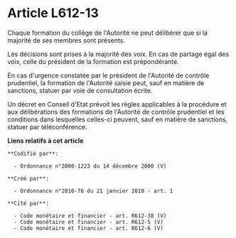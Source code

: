 # Article L612-13

Chaque formation du collège de l'Autorité ne peut délibérer que si la majorité de ses membres sont présents. 

Les décisions sont prises à la majorité des voix. En cas de partage égal des voix, celle du président de la formation est
prépondérante. 

En cas d'urgence constatée par le président de l'Autorité de contrôle prudentiel, la formation de l'Autorité saisie peut,
sauf en matière de sanctions, statuer par voie de consultation écrite. 

Un décret en Conseil d'Etat prévoit les règles applicables à la procédure et aux délibérations des formations de l'Autorité
de contrôle prudentiel et les conditions dans lesquelles celles-ci peuvent, sauf en matière de sanctions, statuer par
téléconférence.

**Liens relatifs à cet article**

	**Codifié par**:

	  - Ordonnance n°2000-1223 du 14 décembre 2000 (V)

	**Créé par**:

	  - Ordonnance n°2010-76 du 21 janvier 2010 - art. 1

	**Cité par**:

	  - Code monétaire et financier - art. R612-38 (V)
	  - Code monétaire et financier - art. R612-5 (V)
	  - Code monétaire et financier - art. R612-6 (V)
